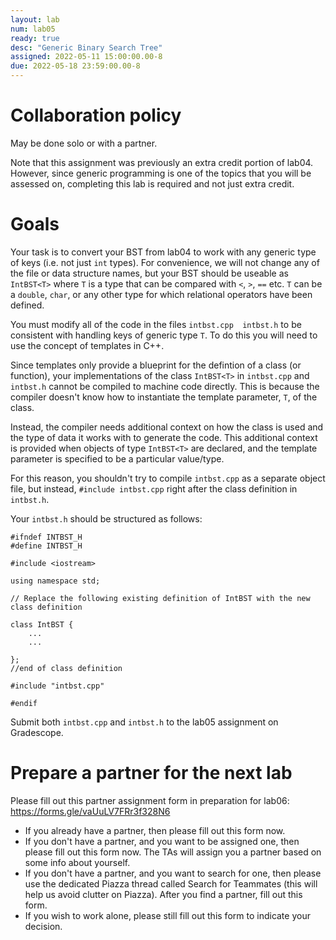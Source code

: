 ```yaml
---
layout: lab
num: lab05
ready: true
desc: "Generic Binary Search Tree"
assigned: 2022-05-11 15:00:00.00-8
due: 2022-05-18 23:59:00.00-8
---
```

<div markdown="1">

# Collaboration policy

May be done solo or with a partner. 

Note that this assignment was previously an extra credit portion of lab04. However, since generic programming is one of the topics that you will be assessed on, completing this lab is required and not just extra credit. 

# Goals
Your task is to convert your BST from lab04 to work with any generic type of keys (i.e. not just `int` types). 
For convenience, we will not change any of the file or data structure names, but your BST should be useable as `IntBST<T>` 
where `T` is a type that can be compared with `<`, `>`, `==` etc. 
`T` can be a `double`, `char`, or any other type for which relational operators have been defined.  

You must modify all of the code in the files `intbst.cpp  intbst.h` to be consistent with handling keys of generic type `T`. 
To do this you will need to use the concept of templates in C++.

Since templates only provide a blueprint for the defintion of a class (or function), your implementations of the class `IntBST<T>` in `intbst.cpp` and `intbst.h` cannot be compiled to machine code directly. 
This is because the compiler doesn't know how to instantiate the template parameter, `T`, of the class. 

Instead, the compiler needs additional context on how the class is used and the type of data it works with to generate the code. 
This additional context is provided when objects of type `IntBST<T>` are declared, and the template parameter is specified to be a particular value/type. 

For this reason, you shouldn't try to compile `intbst.cpp` as a separate object file, 
but instead, `#include intbst.cpp` right after the class definition in `intbst.h`.

Your `intbst.h` should be structured as follows:

```
#ifndef INTBST_H
#define INTBST_H

#include <iostream>

using namespace std;

// Replace the following existing definition of IntBST with the new class definition

class IntBST {
    ...
    ...

};
//end of class definition

#include "intbst.cpp" 

#endif
```

Submit both `intbst.cpp` and `intbst.h` to the lab05 assignment on Gradescope. 

# Prepare a partner for the next lab
Please fill out this partner assignment form in preparation for lab06: <https://forms.gle/vaUuLV7FRr3f328N6>

* If you already have a partner, then please fill out this form now.
* If you don't have a partner, and you want to be assigned one, then please fill out this form now. The TAs will assign you a partner based on some info about yourself.
* If you don't have a partner, and you want to search for one, then please use the dedicated Piazza thread called Search for Teammates (this will help us avoid clutter on Piazza). After you find a partner, fill out this form.
* If you wish to work alone, please still fill out this form to indicate your decision.

</div>
